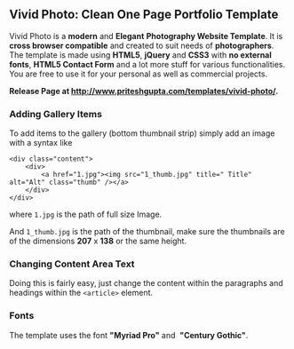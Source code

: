 ## Vivid Photo: Clean One Page Portfolio Template

Vivid Photo is a **modern** and **Elegant** **Photography Website
Template**. It is **cross browser compatible** and created to suit needs
of **photographers**. The template is made using **HTML5**, **jQuery**
and **CSS3** with **no external fonts**, **HTML5 Contact Form** and a
lot more stuff for various functionalities. You are free to use it for
your personal as well as commercial projects.

**Release Page
at http://www.priteshgupta.com/templates/vivid-photo/.**


### Adding Gallery Items

To add items to the gallery (bottom thumbnail strip) simply add an image
with a syntax like 

```
<div class="content">
	<div>		<a href="1.jpg"><img src="1_thumb.jpg" title=" Title" alt="Alt" class="thumb" /></a>	</div>
</div>
```

where `1.jpg` is the path of full size Image. 

And `1_thumb.jpg` is the path of the thumbnail, make sure the
thumbnails are of the dimensions **207** x **138** or the same height. 


### Changing Content Area Text

Doing this is fairly easy, just change the content within the paragraphs
and headings within the `<article>` element. 


### Fonts

The template uses the font **"Myriad Pro"** and  **"Century Gothic"**. 